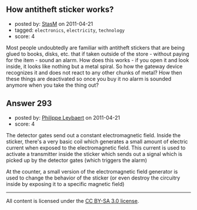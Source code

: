 ## How antitheft sticker works?

- posted by: [StasM](https://stackexchange.com/users/-1/19-stasm) on 2011-04-21
- tagged: `electronics`, `electricity`, `technology`
- score: 4

Most people undoubtedly are familiar with antitheft stickers that are being glued to books, disks, etc. that if taken outside of the store - without paying for the item - sound an alarm. How does this works - if you open it and look inside, it looks like nothing but a metal spiral. So how the gateway device recognizes it and does not react to any other chunks of metal? How then these things are deactivated so once you buy it no alarm is sounded anymore when you take the thing out? 


## Answer 293

- posted by: [Philippe Leybaert](https://stackexchange.com/users/-1/159-philippe-leybaert) on 2011-04-21
- score: 4

The detector gates send out a constant electromagnetic field. Inside the sticker, there's a very basic coil which generates a small amount of electric current when exposed to the electromagnetic field. This current is used to activate a transmitter inside the sticker which sends out a signal which is picked up by the detector gates (which triggers the alarm)

At the counter, a small version of the electromagnetic field generator is used to change the behavior of the sticker (or even destroy the circuitry inside by exposing it to a specific magnetic field)




---

All content is licensed under the [CC BY-SA 3.0 license](https://creativecommons.org/licenses/by-sa/3.0/).
